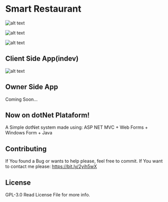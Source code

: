 # Smart Restaurant
![alt text](https://github.com/vernieri/Smart-Restaurant/blob/master/SmartRestaurant/dotNet/web/Content/Captura%20de%20tela%20de%202018-10-25%2014-20-29.png)

![alt text](https://github.com/vernieri/Smart-Restaurant/blob/master/SmartRestaurant/dotNet/web/Content/Captura%20de%20tela%20de%202018-10-25%2014-20-54.png)

![alt text](https://github.com/vernieri/Smart-Restaurant/blob/master/SmartRestaurant/dotNet/web/Content/Captura%20de%20tela%20de%202018-10-23%2016-01-02.png)

## Client Side App(indev)
![alt text](https://github.com/vernieri/Smart-Restaurant/blob/master/SmartRestaurant/dotNet/web/Content/Captura%20de%20tela%20de%202018-10-30%2016-21-29.png)

## Owner Side App
Coming Soon...

## Now on dotNet Plataform!
A Simple dotNet system made using: ASP NET MVC + Web Forms + Windows Form + Java

## Contributing

If You found a Bug or wants to help please, feel free to commit.
If You want to contact me please: https://bit.ly/2yih5wX

## License
GPL-3.0
Read License File for more info.
